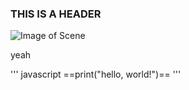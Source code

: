 ### THIS IS A HEADER

![Image of Scene](https://media.wired.com/photos/598e35994ab8482c0d6946e0/master/w_1920,c_limit/phonepicutres-TA.jpg)

yeah

''' javascript
==print("hello, world!")==
'''
